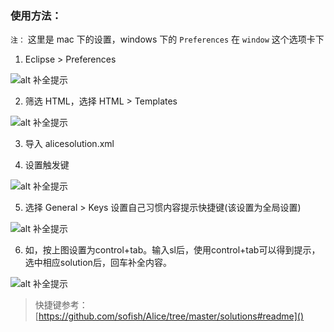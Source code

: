 ### 使用方法：

`注：` 这里是 mac 下的设置，windows 下的 `Preferences` 在 `window` 这个选项卡下

1. Eclipse > Preferences

 ![alt 补全提示](https://github.com/sofish/Alice/raw/master/plugins/Eclipse/preview/1.png?raw=true)

2. 筛选 HTML，选择 HTML > Templates

 ![alt 补全提示](https://github.com/sofish/Alice/raw/master/plugins/Eclipse/preview/2.png?raw=true)

3. 导入 alicesolution.xml

4. 设置触发键

 ![alt 补全提示](https://github.com/sofish/Alice/raw/master/plugins/Eclipse/preview/3.png?raw=true)

5. 选择 General > Keys  设置自己习惯内容提示快捷键(该设置为全局设置)

 ![alt 补全提示](https://github.com/sofish/Alice/raw/master/plugins/Eclipse/preview/4.png?raw=true)

6. 如，按上图设置为control+tab。输入sl后，使用control+tab可以得到提示，选中相应solution后，回车补全内容。

 ![alt 补全提示](https://github.com/sofish/Alice/raw/master/plugins/Eclipse/preview/5.png?raw=true)


> 快捷键参考：[https://github.com/sofish/Alice/tree/master/solutions#readme]()

